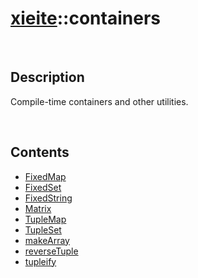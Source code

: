 # [xieite](./xieite.md)\:\:containers

&nbsp;

## Description
Compile-time containers and other utilities.

&nbsp;

## Contents
- [FixedMap](./namespaces/containers/fixed_map.md)
- [FixedSet](./namespaces/containers/fixed_set.md)
- [FixedString](./namespaces/containers/fixed_string.md)
- [Matrix](./namespaces/containers/matrix.md)
- [TupleMap](./namespaces/containers/tuple_map.md)
- [TupleSet](./namespaces/containers/tuple_set.md)
- [makeArray](./namespaces/containers/make_array.md)
- [reverseTuple](./namespaces/containers/reverse_tuple.md)
- [tupleify](./namespaces/containers/tupleify.md)
